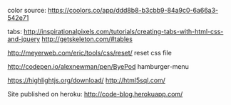 color source:  https://coolors.co/app/ddd8b8-b3cbb9-84a9c0-6a66a3-542e71

tabs:  http://inspirationalpixels.com/tutorials/creating-tabs-with-html-css-and-jquery
http://getskeleton.com/#tables

http://meyerweb.com/eric/tools/css/reset/     reset css file

http://codepen.io/alexnewman/pen/ByePod hamburger-menu

https://highlightjs.org/download/
http://html5sql.com/

Site published on heroku:  http://code-blog.herokuapp.com/

